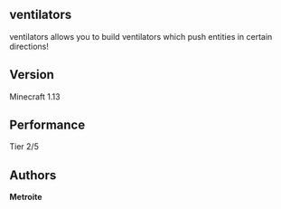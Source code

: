 ## ventilators

ventilators allows you to build ventilators which push entities in certain directions!

## Version

Minecraft 1.13

## Performance

Tier 2/5

## Authors

**Metroite**
